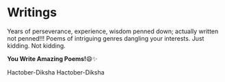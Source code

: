 # Writings
Years of perseverance, experience, wisdom penned down; actually written not penned!!!
Poems of intriguing genres dangling your interests. Just kidding. Not kidding.


**You Write Amazing Poems!**:smile::sparkles:

Hactober-Diksha
Hactober-Diksha

